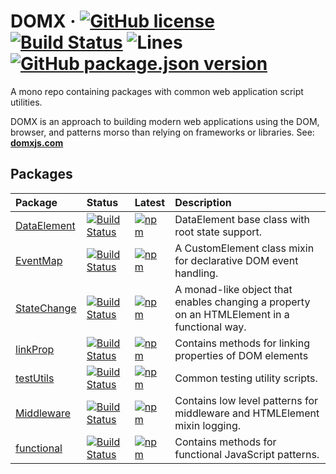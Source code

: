 # DOMX &middot; [![GitHub license](https://img.shields.io/badge/license-MIT-blue.svg)](https://www.mit.edu/~amini/LICENSE.md) [![Build Status](https://travis-ci.com/domxjs/domx.svg?branch=master)](https://travis-ci.com/github/domxjs/domx) ![Lines](https://img.shields.io/badge/Coverage-96.75%25-brightgreen.svg) [![GitHub package.json version](https://img.shields.io/github/package-json/v/jhorback/harbor-utils)](https://github.com/jhorback/harbor-utils/releases)

A mono repo containing packages with common web application script utilities.

DOMX is an approach to building modern web applications using the DOM, browser, and patterns morso than relying on frameworks or libraries.
See: **[domxjs.com](https://www.domxjs.com/)**

## Packages

| Package   | Status   | Latest | Description
|:---       |:---      |:---    |:---
| [DataElement](https://github.com/domxjs/domx/tree/master/packages/DataElement) | [![Build Status](https://travis-ci.com/domxjs/domx.svg?branch=packages/DataElement)](https://travis-ci.com/github/domxjs/domx) | [![npm](https://img.shields.io/npm/v/@domx/dataelement)](https://www.npmjs.com/package/@domx/dataelement) | DataElement base class with root state support.
| [EventMap](https://github.com/domxjs/domx/tree/master/packages/EventMap) | [![Build Status](https://travis-ci.com/domxjs/domx.svg?branch=packages/EventMap)](https://travis-ci.com/github/domxjs/domx) | [![npm](https://img.shields.io/npm/v/@domx/eventmap)](https://www.npmjs.com/package/@domx/eventmap) | A CustomElement class mixin for declarative DOM event handling.
| [StateChange](https://github.com/domxjs/domx/tree/master/packages/StateChange) |[![Build Status](https://travis-ci.com/domxjs/domx.svg?branch=packages/StateChange)](https://travis-ci.com/github/domxjs/domx) | [![npm](https://img.shields.io/npm/v/@domx/statechange)](https://www.npmjs.com/package/@domx/statechange) | A monad-like object that enables changing a property on an HTMLElement in a functional way.
| [linkProp](https://github.com/domxjs/domx/tree/master/packages/linkProp) | [![Build Status](https://travis-ci.com/domxjs/domx.svg?branch=packages/linkProp)](https://travis-ci.com/github/domxjs/domx) | [![npm](https://img.shields.io/npm/v/@domx/linkprop)](https://www.npmjs.com/package/@domx/linkprop) | Contains methods for linking properties of DOM elements
| [testUtils](https://github.com/domxjs/domx/tree/master/packages/testUtils) | [![Build Status](https://travis-ci.com/domxjs/domx.svg?branch=packages/testUtils)](https://travis-ci.com/github/domxjs/domx) | [![npm](https://img.shields.io/npm/v/@domx/testutils)](https://www.npmjs.com/package/@domx/testutils) | Common testing utility scripts.
| [Middleware](https://github.com/domxjs/domx/tree/master/packages/Middleware) | [![Build Status](https://travis-ci.com/domxjs/domx.svg?branch=packages/Middleware)](https://travis-ci.com/github/domxjs/domx) | [![npm](https://img.shields.io/npm/v/@domx/middleware)](https://www.npmjs.com/package/@domx/middleware) | Contains low level patterns for middleware and HTMLElement mixin logging.
| [functional](https://github.com/domxjs/domx/tree/master/packages/functional) | [![Build Status](https://travis-ci.com/domxjs/domx.svg?branch=packages/functional)](https://travis-ci.com/github/domxjs/domx) | [![npm](https://img.shields.io/npm/v/@domx/functional)](https://www.npmjs.com/package/@domx/functional) | Contains methods for functional JavaScript patterns.


